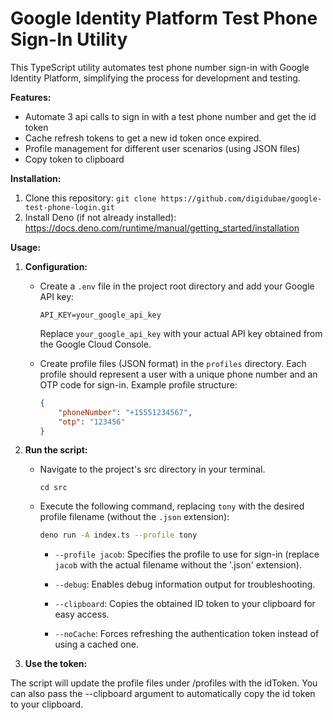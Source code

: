 # Google Identity Platform Test Phone Sign-In Utility

This TypeScript utility automates test phone number sign-in with Google Identity Platform, simplifying the process for development and testing.

**Features:**

- Automate 3 api calls to sign in with a test phone number and get the id token
- Cache refresh tokens to get a new id token once expired. 
- Profile management for different user scenarios (using JSON files)
- Copy token to clipboard

**Installation:**

1. Clone this repository: `git clone https://github.com/digidubae/google-test-phone-login.git`
2. Install Deno (if not already installed): https://docs.deno.com/runtime/manual/getting_started/installation

**Usage:**

1. **Configuration:**
    - Create a `.env` file in the project root directory and add your Google API key:

      ```
      API_KEY=your_google_api_key
      ```

      Replace `your_google_api_key` with your actual API key obtained from the Google Cloud Console.

    - Create profile files (JSON format) in the `profiles` directory. Each profile should represent a user with a unique phone number and an OTP code for sign-in. Example profile structure:

      ```json
      {
          "phoneNumber": "+15551234567",
          "otp": "123456"
      }
      ```

2. **Run the script:**
    - Navigate to the project's src directory in your terminal.
      ```
      cd src
      ```
    - Execute the following command, replacing `tony` with the desired profile filename (without the `.json` extension):

      ```bash
      deno run -A index.ts --profile tony
      ```

      - `--profile jacob`: Specifies the profile to use for sign-in (replace `jacob` with the actual filename without the '.json' extension).

      - `--debug`: Enables debug information output for troubleshooting.
      - `--clipboard`: Copies the obtained ID token to your clipboard for easy access.
      - `--noCache`: Forces refreshing the authentication token instead of using a cached one.

3. **Use the token:**

The script will update the profile files under /profiles with the idToken.  You can also pass the --clipboard argument to automatically copy the id token to your clipboard. 
